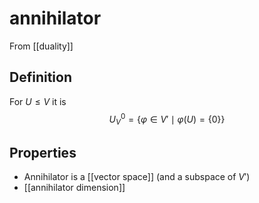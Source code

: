 # annihilator
From [[duality]]

## Definition
For $U \leqslant V$ it is
$$ U^{0}_{V} = \{ \varphi \in V' \mid \varphi(U) = \{ 0 \}\}$$

## Properties
- Annihilator is a [[vector space]] (and a subspace of $V'$)
- [[annihilator dimension]]